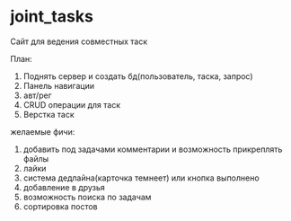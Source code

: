 # joint_tasks

Сайт для ведения совместных таск

План:
1. Поднять сервер и создать бд(пользователь, таска, запрос)
2. Панель навигации
3. авт/рег
4. CRUD операции для таск
5. Верстка таск
   


желаемые фичи:
1. добавить под задачами комментарии и возможность прикреплять файлы
2. лайки
3. система дедлайна(карточка темнеет) или кнопка выполнено
4. добавление в друзья
5. возможность поиска по задачам
6. сортировка постов 

